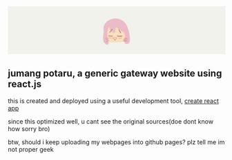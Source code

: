 ![README LOGO](_design/bk.png)

##  jumang potaru, a generic gateway website using react.js

this is created and deployed using a useful development tool, [create react app](https://create-react-app.dev/)

since this optimized well, u cant see the original sources(doe dont know how sorry bro)

btw, should i keep uploading my webpages into github pages? plz tell me im not proper geek
